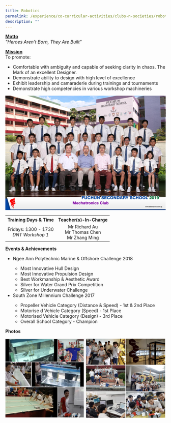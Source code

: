 ```yaml
---
title: Robotics
permalink: /experience/co-curricular-activities/clubs-n-societies/robotics/
description: ""
---
```

<p><strong><u>Motto<br /></u></strong><em>"Heroes Aren't Born, They Are Built"</em></p>
<p><strong><u>Mission<br /></u></strong>To promote:</p>
<ul>
<li>Comfortable with ambiguity and capable of seeking clarity in chaos. The Mark of an excellent Designer.</li>
<li>Demonstrate ability to design with high level of excellence</li>
<li>Exhibit leadership and camaraderie during trainings and tournaments</li>
<li>Demonstrate high competencies in various workshop machineries</li>
</ul>
<img src="/images/robo.jpeg">
<table>
<tbody>
<tr>
<th style="text-align: center;">Training Days &amp; Time</th>
<th style="text-align: center;">Teacher(s)-In-Charge</th>
</tr>
<tr>
<td style="text-align: center;">
<div>Fridays: 1300 - 1730</div>
<div><em>DNT Workshop 1</em></div>
</td>
<td style="text-align: center;">
<div>Mr Richard Au</div>
<div>Mr Thomas Chen</div>
<div>Mr Zhang Ming</div>
</td>
</tr>
</tbody>
</table>
<p><strong>Events &amp; Achievements</strong></p>
<ul>
<li>Ngee Ann Polytechnic Marine &amp; Offshore Challenge 2018</li>
<ul>
<li>Most Innovative Hull Design</li>
<li>Most Innovative Propulsion Design</li>
<li>Best Workmanship &amp; Aesthetic Award</li>
<li>Silver for Water Grand Prix Competition</li>
<li>Silver for Underwater Challenge</li>
</ul>
<li>South Zone Millennium Challenge 2017</li>
<ul>
<li>Propeller Vehicle Category (Distance &amp; Speed) - 1st &amp; 2nd Place</li>
<li>Motorise d Vehicle Category (Speed) - 1st Place</li>
<li>Motorised Vehicle Category (Design) - 3rd Place</li>
<li>Overall School Category - Champion</li>
</ul>
</ul>
<p><strong>Photos</strong></p>
<img src="/images/robo1.png">